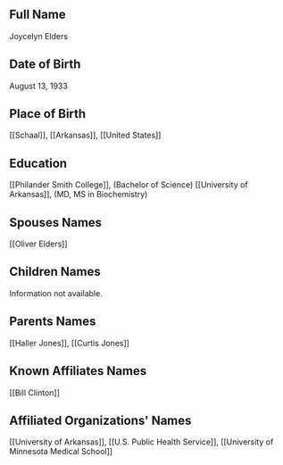 ## Full Name
Joycelyn Elders

## Date of Birth
August 13, 1933

## Place of Birth
[[Schaal]], [[Arkansas]], [[United States]]

## Education
[[Philander Smith College]], (Bachelor of Science)
[[University of Arkansas]], (MD, MS in Biochemistry)

## Spouses Names
[[Oliver Elders]]

## Children Names
Information not available.

## Parents Names
[[Haller Jones]], [[Curtis Jones]]

## Known Affiliates Names
[[Bill Clinton]]

## Affiliated Organizations' Names
[[University of Arkansas]], [[U.S. Public Health Service]], [[University of Minnesota Medical School]]
